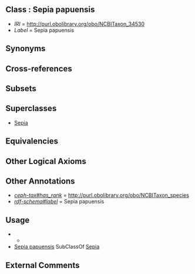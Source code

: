 
## Class : Sepia papuensis

 * *IRI* = http://purl.obolibrary.org/obo/NCBITaxon_34530
 * *Label* = Sepia papuensis

## Synonyms


## Cross-references


## Subsets


## Superclasses

 * [Sepia](../../NCBITaxon/09/NCBITaxon_6609.md)

## Equivalencies


## Other Logical Axioms


## Other Annotations

 * *[ceph-tax#has_rank](../../ceph-tax#has/nk/ceph-tax#has_rank.md)* = http://purl.obolibrary.org/obo/NCBITaxon_species
 * *[rdf-schema#label](../../el/rdf-schema#label.md)* = Sepia papuensis

## Usage

 * -
 * [Sepia papuensis](../../NCBITaxon/30/NCBITaxon_34530.md) SubClassOf [Sepia](../../NCBITaxon/09/NCBITaxon_6609.md)

## External Comments

